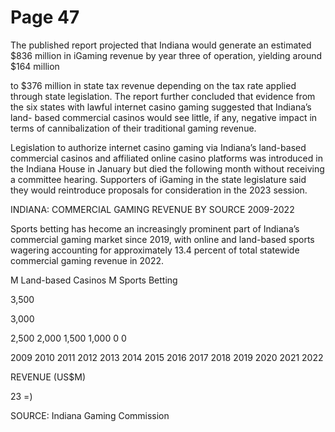 # Page 47

The published report projected that Indiana would
generate an estimated $836 million in iGaming revenue
by year three of operation, yielding around $164 million

to $376 million in state tax revenue depending on the tax
rate applied through state legislation. The report further
concluded that evidence from the six states with lawful
internet casino gaming suggested that Indiana’s land-
based commercial casinos would see little, if any, negative
impact in terms of cannibalization of their traditional
gaming revenue.

Legislation to authorize internet casino gaming via
Indiana’s land-based commercial casinos and affiliated
online casino platforms was introduced in the Indiana
House in January but died the following month without
receiving a committee hearing. Supporters of iGaming in
the state legislature said they would reintroduce proposals
for consideration in the 2023 session.

INDIANA: COMMERCIAL GAMING REVENUE BY SOURCE
2009-2022

Sports betting has hecome an increasingly prominent part
of Indiana’s commercial gaming market since 2019, with
online and land-based sports wagering accounting for
approximately 13.4 percent of total statewide commercial
gaming revenue in 2022.

M Land-based Casinos M Sports Betting

3,500

3,000

2,500
2,000
1,500
1,000
0
0

2009 2010 2011 2012 2013 2014 2015 2016 2017 2018 2019 2020 2021 2022

REVENUE (US$M)

23
=)

SOURCE: Indiana Gaming Commission

